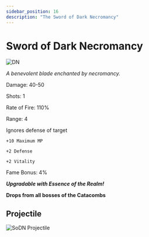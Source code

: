 ```yaml
---
sidebar_position: 16
description: "The Sword of Dark Necromancy"
---
```


# Sword of Dark Necromancy

![DN](https://vwiki.valorserver.com/api/item/picture/sword%20of%20dark%20necromancy)

<i>A benevolent blade enchanted by necromancy.</i>

Damage: 40-50

Shots: 1

Rate of Fire: 110%

Range: 4

Ignores defense of target

    +10 Maximum MP
    
    +2 Defense
    
    +2 Vitality
    
Fame Bonus: 4%

***Upgradable with Essence of the Realm!***

**Drops from all bosses of the Catacombs**

## Projectile

![SoDN Projectile](https://cdn.discordapp.com/attachments/1160376179996496013/1187867215668727808/Sword_of_Dark_Necromancy.gif)

